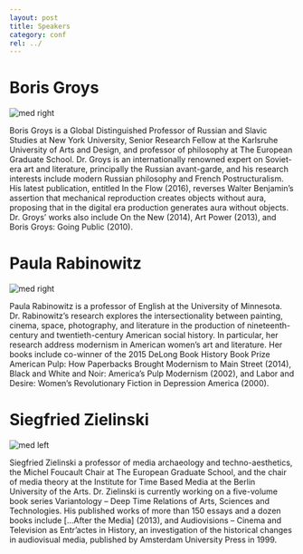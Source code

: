 ```yaml
---
layout: post
title: Speakers
category: conf
rel: ../
---
```


# Boris Groys

![med right](../assets/Groys1.png)

Boris Groys is a Global Distinguished Professor of Russian and Slavic Studies at New York University, Senior Research Fellow at the Karlsruhe University of Arts and Design, and professor of philosophy at The European Graduate School. Dr. Groys is an internationally renowned expert on Soviet-era art and literature, principally the Russian avant-garde, and his research interests include modern Russian philosophy and French Postructuralism. His latest publication, entitled In the Flow (2016), reverses Walter Benjamin’s assertion that mechanical reproduction creates objects without aura, proposing that in the digital era production generates aura without objects. Dr. Groys’ works also include On the New (2014), Art Power (2013), and Boris Groys: Going Public (2010). 

# Paula Rabinowitz

![med right](../assets/Rabinowitz.png)

Paula Rabinowitz is a professor of English at the University of Minnesota. Dr. Rabinowitz’s research explores the intersectionality between painting, cinema, space, photography, and literature in the production of nineteenth-century and twentieth-century American social history. In particular, her research address modernism in American women’s art and literature. Her books include co-winner of the 2015 DeLong Book History Book Prize American Pulp: How Paperbacks Brought Modernism to Main Street (2014), Black and White and Noir: America’s Pulp Modernism (2002), and Labor and Desire: Women’s Revolutionary Fiction in Depression America (2000).

# Siegfried Zielinski

![med left](../assets/Zielinski2.png)

Siegfried Zielinski a professor of media archaeology and techno-aesthetics, the Michel Foucault Chair at The European Graduate School, and the chair of media theory at the Institute for Time Based Media at the Berlin University of the Arts. Dr. Zielinski is currently working on a five-volume book series Variantology – Deep Time Relations of Arts, Sciences and Technologies. His published works of more than 150 essays and a dozen books include […After the Media] (2013), and Audiovisions – Cinema and Television as Entr’actes in History, an investigation of the historical changes in audiovisual media, published by Amsterdam University Press in 1999. 
